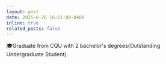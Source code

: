 ```yaml
---
layout: post
date: 2025-6-26 16:11:00-0400
inline: true
related_posts: false
---
```


🎓Graduate from CQU with 2 bachelor's degrees(Outstanding Undergraduate Student).

